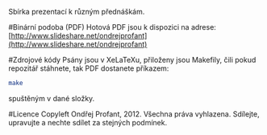 Sbírka prezentací k různým přednáškám.

#Binární podoba (PDF)
Hotová PDF jsou k dispozici na adrese: [http://www.slideshare.net/ondrejprofant](http://www.slideshare.net/ondrejprofant)

#Zdrojové kódy
Psány jsou v XeLaTeXu, přiloženy jsou Makefily, čili pokud repozitář stáhnete, tak PDF dostanete příkazem:
```BASH
make
```
spuštěným v dané složky.

#Licence
Copyleft Ondřej Profant, 2012. Všechna práva vyhlazena. Sdílejte, upravujte a nechte sdílet za stejných podmínek.